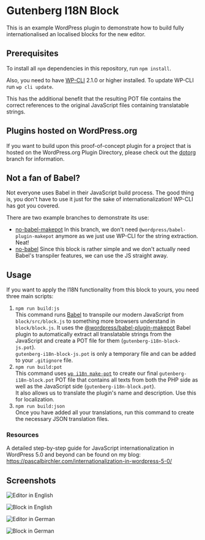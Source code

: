 # Gutenberg I18N Block

This is an example WordPress plugin to demonstrate how to build fully internationalised an localised blocks for the new editor.

## Prerequisites

To install all `npm` dependencies in this repository, run `npm install`.

Also, you need to have [WP-CLI](https://wp-cli.org/) 2.1.0 or higher installed. To update WP-CLI run `wp cli update`.

This has the additional benefit that the resulting POT file contains the correct references to the original JavaScript files containing translatable strings.

## Plugins hosted on WordPress.org

If you want to build upon this proof-of-concept plugin for a project that is hosted on the WordPress.org Plugin Directory, please check out the [dotorg](https://github.com/swissspidy/gutenberg-i18n-block/tree/dotorg) branch for information.

## Not a fan of Babel?

Not everyone uses Babel in their JavaScript build process. The good thing is, you don't have to use it just for the sake of internationalization! WP-CLI has got you covered.

There are two example branches to demonstrate its use:

* [no-babel-makepot](https://github.com/swissspidy/gutenberg-i18n-block/tree/no-babel-makepot)
In this branch, we don't need `@wordpress/babel-plugin-makepot` anymore as we just use WP-CLI for the string extraction. Neat!
* [no-babel](https://github.com/swissspidy/gutenberg-i18n-block/tree/no-babel)
Since this block is rather simple and we don't actually need Babel's transpiler features, we can use the JS straight away.

## Usage

If you want to apply the I18N functionality from this block to yours, you need three main scripts:

1. `npm run build:js`  
  This command runs [Babel](https://babeljs.io/) to transpile our modern JavaScript from `block/src/block.js` to something more browsers understand in `block/block.js`. It uses the [@wordpress/babel-plugin-makepot](https://www.npmjs.com/package/@wordpress/babel-plugin-makepot) Babel plugin to automatically extract all translatable strings from the JavaScript and create a POT file for them (`gutenberg-i18n-block-js.pot`).  
  `gutenberg-i18n-block-js.pot` is only a temporary file and can be added to your `.gitignore` file.
2. `npm run build:pot`  
  This command uses [`wp i18n make-pot`](https://github.com/wp-cli/i18n-command) to create our final `gutenberg-i18n-block.pot` POT file that contains all texts from both the PHP side as well as the JavaScript side (`gutenberg-i18n-block.pot`).  
  It also allows us to translate the plugin's name and description. Use this for localization.
3. `npm run build:json`  
  Once you have added all your translations, run this command to create the necessary JSON translation files.

### Resources

A detailed step-by-step guide for JavaScript internationalization in WordPress 5.0 and beyond can be found on my blog: https://pascalbirchler.com/internationalization-in-wordpress-5-0/

## Screenshots

![Editor in English](https://cldup.com/vGpWmoUARj.png)

![Block in English](https://cldup.com/Fd66YdpuPw.png)

![Editor in German](https://cldup.com/8hf2Sihuew.png)

![Block in German](https://cldup.com/O2jrOcXu-K.png)
